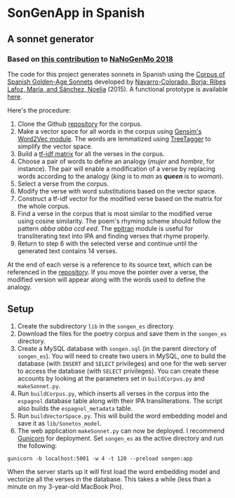 # SonGenApp in Spanish
## A sonnet generator
### Based on [this contribution](https://github.com/mbwolff/Classique-inconnu) to [NaNoGenMo 2018](https://github.com/NaNoGenMo/2018)

The code for this project generates sonnets in Spanish using the [Corpus of Spanish Golden-Age Sonnets](https://github.com/bncolorado/CorpusSonetosSigloDeOro) developed by [Navarro-Colorado, Borja; Ribes Lafoz, María, and Sánchez, Noelia](http://www.dlsi.ua.es/~borja/navarro2016_MetricalPatternsBank.pdf) (2015). A functional prototype is available [here](http://markwolff.name/wp/digital-humanities-2/invent-your-own-sonnet-using-analytic-tools-to-synthesize-texts/).

Here's the procedure:

1. Clone the Github [repository](https://github.com/bncolorado/CorpusSonetosSigloDeOro) for the corpus.
2. Make a vector space for all words in the corpus using [Gensim's Word2Vec module](https://radimrehurek.com/gensim/models/word2vec.html). The words are lemmatized using [TreeTagger](https://www.cis.uni-muenchen.de/~schmid/tools/TreeTagger/) to simplify the vector space.
3. Build a [tf-idf matrix](https://scikit-learn.org/stable/modules/feature_extraction.html#tfidf-term-weighting) for all the verses in the corpus.
4. Choose a pair of words to define an analogy (_mujer_ and _hombre_, for instance). The pair will enable a modification of a verse by replacing words according to the analogy (_king_ is to _man_ as **_queen_** is to _woman_).
5. Select a verse from the corpus.
6. Modify the verse with word substitutions based on the vector space.
7. Construct a tf-idf vector for the modified verse based on the matrix for the whole corpus.
8. Find a verse in the corpus that is most similar to the modified verse using cosine similarity. The poem's rhyming scheme should follow the pattern _abba abba ccd eed_. The [epitran](https://github.com/mbwolff/epitran) module is useful for transliterating text into IPA and finding verses that rhyme properly.
9. Return to step 6 with the selected verse and continue until the generated text contains 14 verses.

At the end of each verse is a reference to its source text, which can be referenced in the [repository](https://github.com/bncolorado/CorpusSonetosSigloDeOro). If you move the pointer over a verse, the modified version will appear along with the words used to define the analogy.

## Setup

1. Create the subdirectory `lib` in the `songen_es` directory.
2. Download the files for the poetry corpus and save them in the `songen_es` directory.
3. Create a MySQL database with `songen.sql` (in the parent directory of `songen_es`). You will need to create two users in MySQL, one to build the database (with `INSERT` and `SELECT` privileges) and one for the web server to access the database (with `SELECT` privileges). You can create these accounts by looking at the parameters set in `buildCorpus.py` and `makeSonnet.py`.
4. Run `buildCorpus.py`, which inserts all verses in the corpus into the `espagnol` database table along with their IPA transliterations. The script also builds the `espagnol_metadata` table.
5. Run `buildVectorSpace.py`. This will build the word embedding model and save it as `lib/Sonetos_model`.
6. The web application `makeSonnet.py` can now be deployed. I recommend [Gunicorn](https://gunicorn.org) for deployment. Set `songen_es` as the active directory and run the following:
```
gunicorn -b localhost:5001 -w 4 -t 120 --preload songen:app
```
When the server starts up it will first load the word embedding model and vectorize all the verses in the database. This takes a while (less than a minute on my 3-year-old MacBook Pro).
